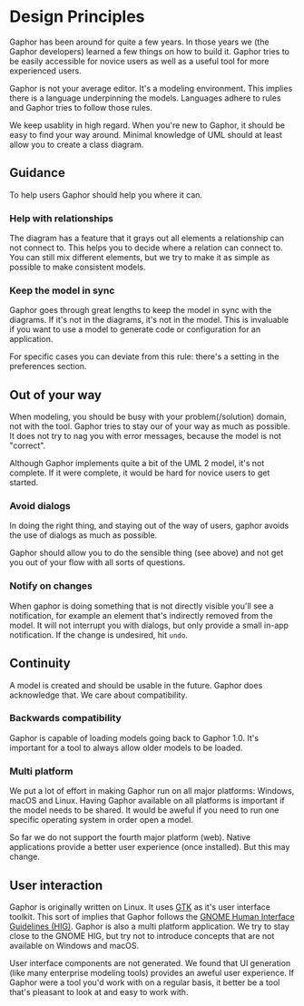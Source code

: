 # Design Principles

Gaphor has been around for quite a few years. In those years we (the Gaphor developers) learned a few things on how to build it.
Gaphor tries to be easily accessible for novice users as well as a useful tool for more experienced users.

Gaphor is not your average editor. It's a modeling environment. This implies there is a language underpinning the models.
Languages adhere to rules and Gaphor tries to follow those rules.

We keep usablity in high regard. When you're new to Gaphor, it should be easy to find your way around. Minimal knowledge of UML
should at least allow you to create a class diagram.

## Guidance

To help users Gaphor should help you where it can.

### Help with relationships

The diagram has a feature that it grays out all elements a relationship can not connect to.
This helps you to decide where a relation can connect to.
You can still mix different elements, but we try to make it as simple as possible to make consistent models.

### Keep the model in sync

Gaphor goes through great lengths to keep the model in sync with the diagrams. If it's not in the diagrams, it's not in the model.
This is invaluable if you want to use a model to generate code or configuration for an application.

For specific cases you can deviate from this rule: there's a setting in the preferences section.

## Out of your way

When modeling, you should be busy with your problem(/solution) domain, not with the tool. Gaphor tries to stay our of your way as much as possible.
It does not try to nag you with error messages, because the model is not "correct".

Although Gaphor implements quite a bit of the UML 2 model, it's not complete. If it were complete, it would be hard for novice users to get started.

### Avoid dialogs

In doing the right thing, and staying out of the way of users, gaphor avoids the use of dialogs as much as possible.

Gaphor should allow you to do the sensible thing (see above) and not get you out of your flow with all sorts of questions.

### Notify on changes

When gaphor is doing something that is not directly visible you'll see a notification, for example an element that's indirectly removed from the model.
It will not interrupt you with dialogs, but only provide a small in-app notification. If the change is undesired, hit `undo`.

## Continuity

A model is created and should be usable in the future. Gaphor does acknowledge that. We care about compatibility.

### Backwards compatibility

Gaphor is capable of loading models going back to Gaphor 1.0. It's important for a tool to always allow older models to be loaded.

### Multi platform

We put a lot of effort in making Gaphor run on all major platforms: Windows, macOS and Linux.
Having Gaphor available on all platforms is important if the model needs to be shared.
It would be aweful if you need to run one specific operating system in order open a model.

So far we do not support the fourth major platform (web).
Native applications provide a better user experience (once installed). But this may change.

## User interaction

Gaphor is originally written on Linux. It uses [GTK](https://gtk.org) as it's user interface toolkit.
This sort of implies that Gaphor follows the [GNOME Human Interface Guidelines (HIG)](https://developer.gnome.org/hig/).
Gaphor is also a multi platform application. 
We try to stay close to the GNOME HIG, but try not to introduce concepts that are not available on Windows and macOS.

User interface components are not generated. We found that UI generation (like many enterprise modeling tools) provides an aweful user experience.
If Gaphor were a tool you'd work with on a regular basis, it better be a tool that's pleasant to look at and easy to work with.

